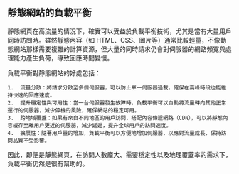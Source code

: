

## 靜態網站的負載平衡

靜態網頁在高流量的情況下，確實可以受益於負載平衡技術，尤其是當有大量用戶同時訪問時。雖然靜態內容（如 HTML、CSS、圖片等）通常比較輕量，不像動態網站那樣需要複雜的計算資源，但大量的同時請求仍會對伺服器的網路頻寬與處理能力產生負荷，導致回應時間變慢。

負載平衡對靜態網站的好處包括：

	1.	流量分散：將請求分散至多個伺服器，可以防止單一伺服器過載，確保在高峰時段也能維持快速的回應速度。
	2.	提升穩定性與可用性：當一台伺服器發生故障時，負載平衡可以自動將流量轉向其他正常運行的伺服器，減少停機的風險，確保網站的穩定可用。
	3.	跨地域覆蓋：如果有來自不同地區的用戶訪問，搭配內容傳遞網路（CDN），可以將靜態內容緩存至離用戶更近的伺服器，減少延遲，提升全球用戶的訪問速度。
	4.	擴展性：隨著用戶量的增加，負載平衡可以方便地增加伺服器，以應對流量成長，保持訪問品質不受影響。

因此，即便是靜態網頁，在訪問人數龐大、需要穩定性以及地理覆蓋率的需求下，負載平衡仍然是很有幫助的。
